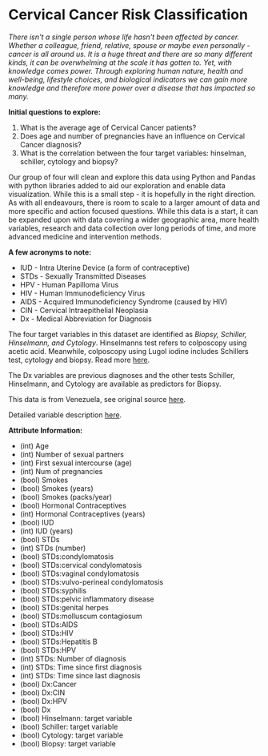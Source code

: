 # Cervical Cancer Risk Classification

*There isn't a single person whose life hasn't been affected by cancer. Whether a colleague, friend, relative, spouse or maybe even personally - cancer is all around us. It is a huge threat and there are so many different kinds, it can be overwhelming at the scale it has gotten to. Yet, with knowledge comes power. Through exploring human nature, health and well-being, lifestyle choices, and biological indicators we can gain more knowledge and therefore more power over a disease that has impacted so many.*

**Initial questions to explore:**
1. What is the average age of Cervical Cancer patients?
2. Does age and number of pregnancies have an influence on Cervical Cancer diagnosis?
3. What is the correlation between the four target variables: hinselman, schiller, cytology and biopsy?


Our group of four will clean and explore this data using Python and Pandas with python libraries added to aid our exploration and enable data visualization. While this is a small step - it is hopefully in the right direction. As with all endeavours, there is room to scale to a larger amount of data and more specific and action focused questions. While this data is a start, it can be expanded upon with data covering a wider geographic area, more health variables, research and data collection over long periods of time, and more advanced medicine and intervention methods.



**A few acronyms to note:**
* IUD - Intra Uterine Device (a form of contraceptive)
* STDs - Sexually Transmitted Diseases
* HPV - Human Papilloma Virus
* HIV - Human Immunodeficiency Virus
* AIDS - Acquired Immunodeficiency Syndrome (caused by HIV)
* CIN - Cervical Intraepithelial Neoplasia
* Dx - Medical Abbreviation for Diagnosis

    
The four target variables in this dataset are identified as *Biopsy, Schiller, Hinselmann, and Cytology*. Hinselmanns test refers to colposcopy using acetic acid. Meanwhile, colposcopy using Lugol iodine includes Schillers test, cytology and biopsy. Read more [here](https://peerj.com/articles/cs-154.pdf).

The Dx variables are previous diagnoses and the other tests Schiller, Hinselmann, and Cytology are available as predictors for Biopsy.

This data is from Venezuela, see original source [here](https://archive.ics.uci.edu/ml/datasets/Cervical+cancer+%28Risk+Factors%29).

Detailed variable description [here](https://ieeexplore.ieee.org/document/8070120/all-figures).


**Attribute Information:**
* (int) Age
* (int) Number of sexual partners
* (int) First sexual intercourse (age)
* (int) Num of pregnancies
* (bool) Smokes
* (bool) Smokes (years)
* (bool) Smokes (packs/year)
* (bool) Hormonal Contraceptives
* (int) Hormonal Contraceptives (years)
* (bool) IUD
* (int) IUD (years)
* (bool) STDs
* (int) STDs (number)
* (bool) STDs:condylomatosis
* (bool) STDs:cervical condylomatosis
* (bool) STDs:vaginal condylomatosis
* (bool) STDs:vulvo-perineal condylomatosis
* (bool) STDs:syphilis
* (bool) STDs:pelvic inflammatory disease
* (bool) STDs:genital herpes
* (bool) STDs:molluscum contagiosum
* (bool) STDs:AIDS
* (bool) STDs:HIV
* (bool) STDs:Hepatitis B
* (bool) STDs:HPV
* (int) STDs: Number of diagnosis
* (int) STDs: Time since first diagnosis
* (int) STDs: Time since last diagnosis
* (bool) Dx:Cancer
* (bool) Dx:CIN
* (bool) Dx:HPV
* (bool) Dx
* (bool) Hinselmann: target variable
* (bool) Schiller: target variable
* (bool) Cytology: target variable
* (bool) Biopsy: target variable

